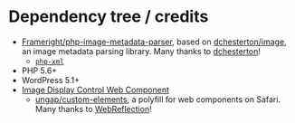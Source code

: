 # Dependency tree / credits

<!--
WARNING: Bits of information here are duplicated in several places:
  * https://docs.frameright.io/wordpress/credits
  * https://github.com/Frameright/image-display-control-wordpress/blob/master/readme.txt
Make sure to keep them in sync.
-->

- [Frameright/php-image-metadata-parser](/php),
  based on [dchesterton/image](https://github.com/dchesterton/image), an image
  metadata parsing library. Many thanks to
  [dchesterton](https://github.com/dchesterton)!
  - [`php-xml`](https://www.php.net/manual/en/book.dom.php)
- PHP 5.6+
- WordPress 5.1+
- [Image Display Control Web Component](/web-component)
  - [ungap/custom-elements](https://github.com/ungap/custom-elements), a
    polyfill for web components on Safari. Many thanks to
    [WebReflection](https://github.com/WebReflection)!
